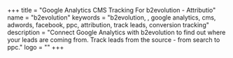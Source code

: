 +++
title = "Google Analytics CMS Tracking For b2evolution - Attributio"
name = "b2evolution"
keywords = "b2evolution, , google analytics, cms, adwords, facebook, ppc, attribution, track leads, conversion tracking"
description = "Connect Google Analytics with b2evolution to find out where your leads are coming from. Track leads from the source - from search to ppc."
logo = ""
+++
